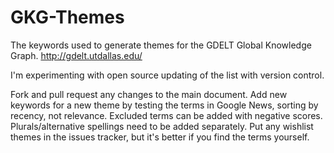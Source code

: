 GKG-Themes
==========

The keywords used to generate themes for the GDELT Global Knowledge Graph. http://gdelt.utdallas.edu/

I'm experimenting with open source updating of the list with version control.

Fork and pull request any changes to the main document. Add new keywords for a new theme by testing the terms in Google News, sorting by recency, not relevance. Excluded terms can be added with negative scores. Plurals/alternative spellings need to be added separately. Put any wishlist themes in the issues tracker, but it's better if you find the terms yourself.
